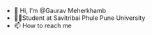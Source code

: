 - 👋 Hi, I’m @Gaurav Meherkhamb
- 👨‍🎓Student at Savitribai Phule Pune University
- 📫 How to reach me 

<!---
Gauraw007/Gauraw007 is a ✨ special ✨ repository because its `README.md` (this file) appears on your GitHub profile.
You can click the Preview link to take a look at your changes.
--->
